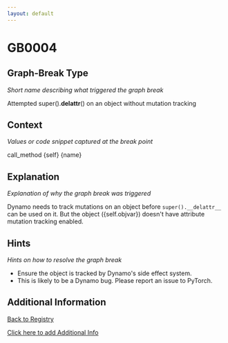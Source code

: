 ```yaml
---
layout: default
---
```

# GB0004

## Graph-Break Type
*Short name describing what triggered the graph break*

Attempted super().__delattr__() on an object without mutation tracking

## Context
*Values or code snippet captured at the break point*

call_method {self} {name}

## Explanation
*Explanation of why the graph break was triggered*

Dynamo needs to track mutations on an object before `super().__delattr__` can be used on it. But the object ({self.objvar}) doesn't have attribute mutation tracking enabled.

## Hints
*Hints on how to resolve the graph break*

- Ensure the object is tracked by Dynamo's side effect system.
- This is likely to be a Dynamo bug. Please report an issue to PyTorch.


## Additional Information

<!-- ADDITIONAL INFORMATION START - Add custom information below this line -->

<!-- ADDITIONAL INFORMATION END -->

[Back to Registry](../index.html)

[Click here to add Additional Info](https://github.com/pytorch-labs/compile-graph-break-site/edit/main/docs/gb/gb0004.md)
